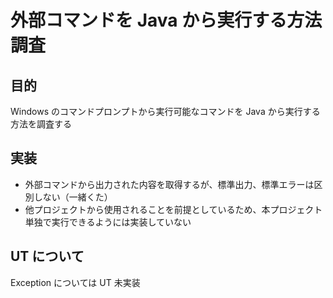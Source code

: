# 外部コマンドを Java から実行する方法調査  

## 目的

Windows のコマンドプロンプトから実行可能なコマンドを Java から実行する方法を調査する  

## 実装  

* 外部コマンドから出力された内容を取得するが、標準出力、標準エラーは区別しない（一緒くた）
* 他プロジェクトから使用されることを前提としているため、本プロジェクト単独で実行できるようには実装していない

## UT について

Exception については UT 未実装
